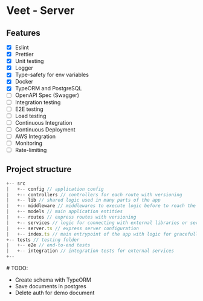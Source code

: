 # Veet - Server

## Features

- [x] Eslint
- [x] Prettier
- [x] Unit testing
- [x] Logger
- [x] Type-safety for env variables
- [x] Docker
- [x] TypeORM and PostgreSQL
- [ ] OpenAPI Spec (Swagger)
- [ ] Integration testing
- [ ] E2E testing
- [ ] Load testing
- [ ] Continuous Integration
- [ ] Continuous Deployment
- [ ] AWS Integration
- [ ] Monitoring
- [ ] Rate-limiting

## Project structure

```js
+-- src
|   +-- config // application config
|   +-- controllers // controllers for each route with versioning
|   +-- lib // shared logic used in many parts of the app
|   +-- middleware // middlewares to execute logic before to reach the controller
|   +-- models // main application entities
|   +-- routes // express routes with versioning
|   +-- services // logic for connecting with external libraries or services
|   +-- server.ts // express server configuration
|   +-- index.ts // main entrypoint of the app with logic for gracefully shutdown
+-- tests // testing folder
|   +-- e2e // end-to-end tests
|   +-- integration // integration tests for external services
+--
```

# TODO:

- Create schema with TypeORM
- Save documents in postgres
- Delete auth for demo document

